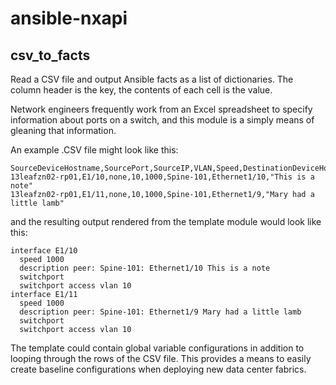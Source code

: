 # ansible-nxapi

## csv_to_facts

Read a CSV file and output Ansible facts as a list of dictionaries. The column header is the key, the contents of each cell is the value.

Network engineers frequently work from an Excel spreadsheet to specify information about ports on a switch, and this module is a simply means of gleaning that information.

An example .CSV file might look like this:

```
SourceDeviceHostname,SourcePort,SourceIP,VLAN,Speed,DestinationDeviceHostname,DestinationPort,Note
13leafzn02-rp01,E1/10,none,10,1000,Spine-101,Ethernet1/10,"This is a note"
13leafzn02-rp01,E1/11,none,10,1000,Spine-101,Ethernet1/9,"Mary had a little lamb"
```

and the resulting output rendered from the template module would look like this:

```
interface E1/10
  speed 1000
  description peer: Spine-101: Ethernet1/10 This is a note
  switchport
  switchport access vlan 10
interface E1/11
  speed 1000
  description peer: Spine-101: Ethernet1/9 Mary had a little lamb
  switchport
  switchport access vlan 10
```
The template could contain global variable configurations in addition to looping through the rows of the CSV file. This provides a means to easily create baseline configurations when deploying new data center fabrics.
